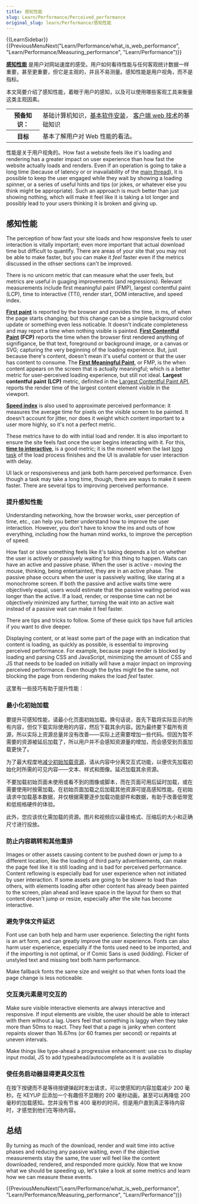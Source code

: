 ```yaml
---
title: 感知性能
slug: Learn/Performance/Perceived_performance
original_slug: learn/Performance/感知性能
---
```


{{LearnSidebar}}{{PreviousMenuNext("Learn/Performance/what_is_web_performance", "Learn/Performance/Measuring_performance", "Learn/Performance")}}

**[感知性能](/zh-CN/docs/Glossary/Perceived_performance)** 是用户对网站速度的感受。用户如何看待性能与任何客观统计数据一样重要，甚至更重要，但它是主观的，并且不易测量。感知性能是用户视角，而不是指标。

本文简要介绍了感知性能，着眼于用户的感知，以及可以使用哪些客观工具来衡量这类主观因素。

<table class="learn-box standard-table">
  <tbody>
    <tr>
      <th scope="row">预备知识：</th>
      <td>
        基础计算机知识，<a
          href="/zh-CN/Learn/Getting_started_with_the_web/Installing_basic_software"
          >基本软件安装</a
        >，
        <a href="/zh-CN/docs/Learn/Getting_started_with_the_web"
          >客户端 web 技术</a
        >的基础知识
      </td>
    </tr>
    <tr>
      <th scope="row">目标</th>
      <td>基本了解用户对 Web 性能的看法。</td>
    </tr>
  </tbody>
</table>

性能是关于用户视角的。How fast a website feels like it's loading and rendering has a greater impact on user experience than how fast the website actually loads and renders. Even if an operation is going to take a long time (because of latency or or inavailability of the [main thread](/zh-CN/docs/Glossary/Main_thread)), it is possible to keep the user engaged while they wait by showing a loading spinner, or a series of useful hints and tips (or jokes, or whatever else you think might be appropriate). Such an approach is much better than just showing nothing, which will make it feel like it is taking a lot longer and possibly lead to your users thinking it is broken and giving up.

## 感知性能

The perception of how fast your site loads and how responsive feels to user interaction is vitally important; even more important that actual download time but difficult to quantify. There are areas of your site that you may not be able to make faster, but you can make it _feel_ faster even if the metrics discussed in the othser sections can't be improved.

There is no unicorn metric that can measure what the user feels, but metrics are useful in guaging improvements (and regressions). Relevant measurements include first meaningful paint (FMP), largest contentful paint (LCP), time to interactive (TTI), render start, DOM interactive, and speed index.

**[First paint](/zh-CN/docs/Glossary/First_paint)** is reported by the browser and provides the time, in ms, of when the page starts changing; but this change can be a simple background color update or something even less noticable. It doesn't indicate completeness and may report a time when nothing visible is painted. **[First Contentful Paint](/zh-CN/docs/Glossary/First_contentful_paint) (FCP)** reports the time when the browser first rendered anything of signifigance, be that text, foreground or background image, or a canvas or SVG; capturing the very beginning of the loading experience. But, just because there's content, doesn't mean it's useful content or that the user has content to consume. The **[First Meaningful Paint](/zh-CN/docs/Glossary/first_meaningful_paint)**, or FMP, is the when content appears on the screen that is actually meaningful; which is a better metric for user-perceived loading experience, but still not ideal. **Largest contentful paint (LCP)** metric, definited in the [Largest Contentful Paint API](https://wicg.github.io/largest-contentful-paint/), reports the render time of the largest content element visible in the viewport.

**[Speed index](/zh-CN/docs/Glossary/Speed_index)** is also used to approximate perceived performance: it measures the average time for pixels on the visible screen to be painted. It doesn't account for jitter, nor does it weight which content important to a user more highly, so it's not a perfect metric.

These metrics have to do with initial load and render. It is also important to ensure the site feels fast once the user begins interacting with it. For this, **[time to interactive](/zh-CN/docs/Glossary/Time_to_interactive)**, is a good metric; it is the moment when the last [long task](/zh-CN/docs/Glossary/Long_task) of the load process finishes and the UI is available for user interaction with delay.

UI lack or responsiveness and jank both harm perceived performance. Even though a task may take a long time, though, there are ways to make it seem faster. There are several tips to improving perceived performance.

### 提升感知性能

Understanding networking, how the browser works, user perception of time, etc., can help you better understand how to improve the user interaction. However, you don't have to know the ins and outs of how everything, including how the human mind works, to improve the perception of speed.

How fast or slow something feels like it's taking depends a lot on whether the user is actively or passively waiting for this thing to happen. Waits can have an active and passive phase. When the user is active - moving the mouse, thinking, being entertainted, they are in an active phase. The passive phase occurs when the user is passively waiting, like staring at a monochrome screen. If both the passive and active waits time were objectively equal, users would estimate that the passive waiting period was longer than the active. If a load, render, or response time can not be objectively minimized any further, turning the wait into an active wait instead of a passive wait can make it feel faster.

There are tips and tricks to follow. Some of these quick tips have full articles if you want to dive deeper.

Displaying content, or at least some part of the page with an indication that content is loading, as quickly as possible, is essential to improving perceived performance. For example, because page render is blocked by loading and parsing CSS and JavaScript, minimizing the amount of CSS and JS that needs to be loaded on initially will have a major impact on improving perceived performance. Even though the bytes might be the same, not blocking the page from rendering makes the load _feel_ faster.

这里有一些技巧有助于提升性能：

### 最小化初始加载

要提升可感知性能，请最小化页面初始加载。换句话说，首先下载将实际显示的所有内容，但仅下载实际使用的内容，然后下载其余内容。因为最终要下载所有资源，所以实际上资源总量并没有改善——实际上还需要增加一些代码。但因为暂不需要的资源被延后加载了，所以用户并不会感知资源量的增加，而会感受到页面加载更快了。

为了最大程度地[减少初始加载资源](https://onilab.com/blog/perceived-performance-vs-actual-load-time-5-secrets-of-lightning-fast-magento-store/)，请从内容中分离交互式功能，以便优先加载初始化时所需的可见内容——文本、样式和图像。延迟加载其余资源。

不要加载初始页面未使用或看不到的图像或脚本，而在页面可用后延时加载，或在需要使用时按需加载。在初始页面加载之后加载其他资源可提高感知性能。在初始请求中加载基本数据，并仅根据需要逐步加载功能部件和数据，有助于改善低带宽和低规格硬件的体验。

此外，您应该优化需加载的资源。图片和视频应以最佳格式、压缩后的大小和正确尺寸进行投放。

### 防止内容跳转和其他重排

Images or other assets causing content to be pushed down or jump to a different location, like the loading of third party advertisements, can make the page feel like it is still loading and is bad for perceived performance. Content reflowing is especially bad for user experience when not initiated by user interaction. If some assets are going to be slower to load than others, with elements loading after other content has already been painted to the screen, plan ahead and leave space in the layout for them so that content doesn't jump or resize, especially after the site has become interactive.

### 避免字体文件延迟

Font use can both help and harm user experience. Selecting the right fonts is an art form, and can greatly improve the user experience. Fonts can also harm user experience, especially if the fonts used need to be imported, and if the importing is not optimal, or if Comic Sans is used (kidding). Flicker of unstyled text and missing text both harm performance.

Make fallback fonts the same size and weight so that when fonts load the page change is less noticeable.

### 交互类元素是可交互的

Make sure visible interactive elements are always interactive and responsive. If input elements are visible, the user should be able to interact with them without a lag. Users feel that something is laggy when they take more than 50ms to react. They feel that a page is janky when content repaints slower than 16.67ms (or 60 frames per second) or repaints at uneven intervals.

Make things like type-ahead a progressive enhancement: use css to display input modal, JS to add typeahead/autocomplete as it is available

### 使任务启动器显得更具交互性

在按下按键而不是等待按键弹起时发出请求，可以使感知的内容加载减少 200 毫秒。在 KEYUP 后添加一个有趣但不显眼的 200 毫秒动画，甚至可以再降低 200 毫秒的加载感知。您并没有节省 400 毫秒的时间，但是用户直到真正等待内容时，才感觉到他们在等待内容。

## 总结

By turning as much of the download, render and wait time into active phases and reducing any passive waiting, even if the objective measurements stay the same, the user will feel like the content downloaded, rendered, and responded more quickly. Now that we know what we should be speeding up, let's take a look at some metrics and learn how we can measure these events.

{{PreviousMenuNext("Learn/Performance/what_is_web_performance", "Learn/Performance/Measuring_performance", "Learn/Performance")}}
